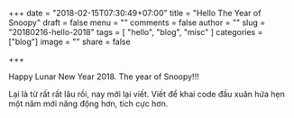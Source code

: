 +++
date = "2018-02-15T07:30:49+07:00"
title = "Hello The Year of Snoopy"
draft = false
menu = ""
comments = false
author = ""
slug = "20180216-hello-2018"
tags = [
  "hello", "blog", "misc"
]
categories = ["blog"]
image = ""
share = false

+++

Happy Lunar New Year 2018. The year of Snoopy!!!

Lại là từ rất rất lâu rồi, nay mới lại viết. Viết để khai code đầu xuân hứa hẹn một năm mới năng động hơn, tích cực hơn.

<!--more-->